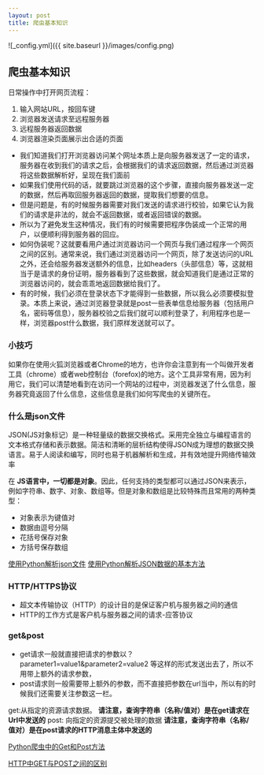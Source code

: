 ```yaml
---
layout: post
title: 爬虫基本知识
---
```


![_config.yml]({{ site.baseurl }}/images/config.png)

## 爬虫基本知识

日常操作中打开网页流程：
1. 输入网站URL，按回车键
2. 浏览器发送请求至远程服务器
3. 远程服务器返回数据
4. 浏览器渲染页面展示出合适的页面

 - 我们知道我们打开浏览器访问某个网址本质上是向服务器发送了一定的请求，服务器在收到我们的请求之后，会根据我们的请求返回数据，然后通过浏览器将这些数据解析好，呈现在我们面前
 - 如果我们使用代码的话，就要跳过浏览器的这个步骤，直接向服务器发送一定的数据，然后再取回服务器返回的数据，提取我们想要的信息。
 - 但是问题是，有的时候服务器需要对我们发送的请求进行校验，如果它认为我们的请求是非法的，就会不返回数据，或者返回错误的数据。
 - 所以为了避免发生这种情况，我们有的时候需要把程序伪装成一个正常的用户，以便顺利得到服务器的回应。
 - 如何伪装呢？这就要看用户通过浏览器访问一个网页与我们通过程序一个网页之间的区别。通常来说，我们通过浏览器访问一个网页，除了发送访问的URL之外，还会给服务器发送额外的信息，比如headers（头部信息）等，这就相当于是请求的身份证明，服务器看到了这些数据，就会知道我们是通过正常的浏览器访问的，就会乖乖地返回数据给我们了。
 - 有的时候，我们必须在登录状态下才能得到一些数据，所以我么必须要模拟登录。本质上来说，通过浏览器登录就是post一些表单信息给服务器（包括用户名，密码等信息），服务器校验之后我们就可以顺利登录了，利用程序也是一样，浏览器post什么数据，我们原样发送就可以了。

### 小技巧
如果你在使用火狐浏览器或者Chrome的地方，也许你会注意到有一个叫做开发者工具（chrome）或者web控制台（forefox)的地方。这个工具非常有用，因为利用它，我们可以清楚地看到在访问一个网站的过程中，浏览器发送了什么信息，服务器究竟返回了什么信息，这些信息是我们如何写爬虫的关键所在。


### 什么是json文件
JSON(JS对象标记）是一种轻量级的数据交换格式。采用完全独立与编程语言的文本格式存储和表示数据。简洁和清晰的层析结构使得JSON成为理想的数据交换语言。易于人阅读和编写，同时也易于机器解析和生成，并有效地提升网络传输效率

在 **JS语言中，一切都是对象**。因此，任何支持的类型都可以通过JSON来表示，例如字符串、数字、对象、数组等。但是对象和数组是比较特殊而且常用的两种类型：

 - 对象表示为键值对
 - 数据由逗号分隔
 - 花括号保存对象
 - 方括号保存数组
 
[使用Python解析json文件][2]
[使用Python解析JSON数据的基本方法][3]

### HTTP/HTTPS协议

 - 超文本传输协议（HTTP）的设计目的是保证客户机与服务器之间的通信
 - HTTP的工作方式是客户机与服务器之间的请求-应答协议

### get&post
 - get请求一般就直接把请求的参数以？parameter1=value1&parameter2=value2 等这样的形式发送出去了，所以不用带上额外的请求参数，
 - post请求则一般需要带上额外的参数，而不直接把参数在url当中，所以有的时候我们还需要关注参数这一栏。
  
get:从指定的资源请求数据。 **请注意，查询字符串（名称/值对）是在get请求在Url中发送的**
post: 向指定的资源提交被处理的数据 **请注意，查询字符串（名称/值对）是在post请求的HTTP消息主体中发送的**

[Python爬虫中的Get和Post方法][4]

[HTTP中GET与POST之间的区别][5]



  [1]: http://python.jobbole.com/87562/
  [2]: http://blog.csdn.net/monsion/article/details/20631737
  [3]: http://www.jb51.net/article/73450.htm
  [4]: http://blog.csdn.net/cjhc666/article/details/54953723
  [5]: http://blog.csdn.net/djd1234567/article/details/45009895
